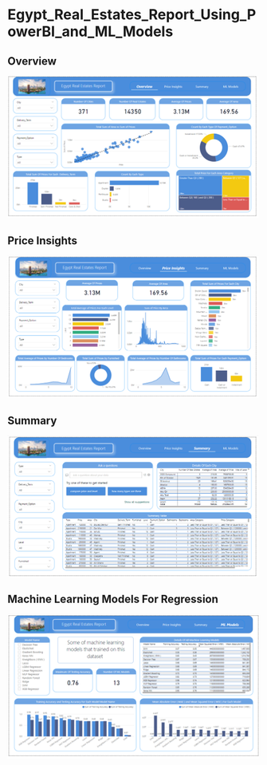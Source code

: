 # Egypt_Real_Estates_Report_Using_PowerBI_and_ML_Models

## Overview 
![Real Estates_Overview.png](https://github.com/Sameh20200218AI/Egypt_Real_Estates_Report_Using_PowerBI_and_ML_Models/blob/main/Real%20Estates_Overview.png)

## Price Insights
![Real Estates_Price.png](https://github.com/Sameh20200218AI/Egypt_Real_Estates_Report_Using_PowerBI_and_ML_Models/blob/main/Real%20Estates_Price.png)

## Summary
![Real Estates_Summary.png](https://github.com/Sameh20200218AI/Egypt_Real_Estates_Report_Using_PowerBI_and_ML_Models/blob/main/Real%20Estates_Summary.png)

## Machine Learning Models For Regression
![Real Estate_ML.png](https://github.com/Sameh20200218AI/Egypt_Real_Estates_Report_Using_PowerBI_and_ML_Models/blob/main/Real%20Estates_ML.png)
